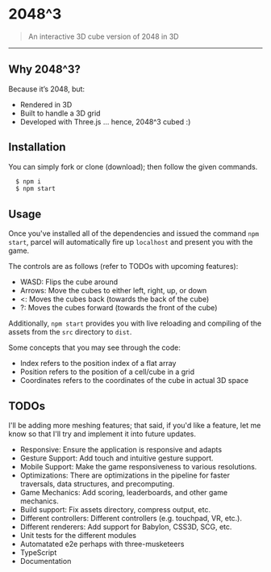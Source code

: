 # 2048^3

> An interactive 3D cube version of 2048 in 3D

---

## Why 2048^3?

Because it’s 2048, but:

- Rendered in 3D
- Built to handle a 3D grid
- Developed with Three.js
  ... hence, 2048^3 cubed :)

## Installation

You can simply fork or clone (download); then follow the given commands.

```bash
  $ npm i
  $ npm start
```

## Usage

Once you've installed all of the dependencies and issued the command `npm start`, parcel will automatically fire up `localhost` and present you with the game.

The controls are as follows (refer to TODOs with upcoming features):

- WASD: Flips the cube around
- Arrows: Move the cubes to either left, right, up, or down
- <: Moves the cubes back (towards the back of the cube)
- ?: Moves the cubes forward (towards the front of the cube)

Additionally, `npm start` provides you with live reloading and compiling of the assets from the `src` directory to `dist`.

Some concepts that you may see through the code:

- Index refers to the position index of a flat array
- Position refers to the position of a cell/cube in a grid
- Coordinates refers to the coordinates of the cube in actual 3D space

## TODOs

I'll be adding more meshing features; that said, if you'd like a feature, let me know so that I'll try and implement it into future updates.

- Responsive: Ensure the application is responsive and adapts
- Gesture Support: Add touch and intuitive gesture support.
- Mobile Support: Make the game responsiveness to various resolutions.
- Optimizations: There are optimizations in the pipeline for faster traversals, data structures, and precomputing.
- Game Mechanics: Add scoring, leaderboards, and other game mechanics.
- Build support: Fix assets directory, compress output, etc.
- Different controllers: Different controllers (e.g. touchpad, VR, etc.).
- Different renderers: Add support for Babylon, CSS3D, SCG, etc.
- Unit tests for the different modules
- Automatated e2e perhaps with three-musketeers
- TypeScript
- Documentation
